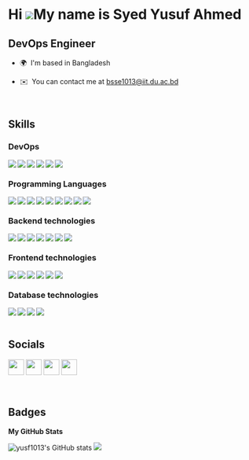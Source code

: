 Hi ![](https://user-images.githubusercontent.com/18350557/176309783-0785949b-9127-417c-8b55-ab5a4333674e.gif)My name is Syed Yusuf Ahmed
========================================================================================================================================

DevOps Engineer
---------------

* 🌍  I'm based in Bangladesh
<!-- * 🖥️  See my recent works [below](http://dd) -->
* ✉️  You can contact me at [bsse1013@iit.du.ac.bd](mailto:bsse1013@iit.du.ac.bd)


<br> 

## Skills
### DevOps
<div style="display:flex; flex-wrap: wrap;">
    <img align="left"  style="padding:px; " src="https://img.shields.io/badge/AWS-%23FF9900.svg?style=for-the-badge&logo=amazon-aws&logoColor=white"/>
    <img align="left" style="padding:px;" src="https://img.shields.io/badge/kubernetes-%23326ce5.svg?style=for-the-badge&logo=kubernetes&logoColor=white"/>
    <img align="left" style="padding:px;" src="https://img.shields.io/badge/docker-%230db7ed.svg?style=for-the-badge&logo=docker&logoColor=white"/>
    <img align="left" style="padding:px;" src="https://img.shields.io/badge/jenkins-%232C5263.svg?style=for-the-badge&logo=jenkins&logoColor=white"/>
    <img align="left" style="padding:px;" src="https://img.shields.io/badge/Prometheus-E6522C?style=for-the-badge&logo=Prometheus&logoColor=white"/>
    <img align="left" style="padding:px;" src="https://img.shields.io/badge/grafana-%23F46800.svg?style=for-the-badge&logo=grafana&logoColor=white"/>
</div>

### Programming Languages
<div style="display:inline-block">
    <img align="left" style="padding:px;" src="https://img.shields.io/badge/c-%2300599C.svg?style=for-the-badge&logo=c&logoColor=white"/>
    <img align="left" style="padding:px;" src="https://img.shields.io/badge/c%23-%23239120.svg?style=for-the-badge&logo=c-sharp&logoColor=white"/>
    <img align="left" style="padding:px;" src="https://img.shields.io/badge/c++-%2300599C.svg?style=for-the-badge&logo=c%2B%2B&logoColor=white"/>
    <img align="left" style="padding:px;" src="https://img.shields.io/badge/dart-%230175C2.svg?style=for-the-badge&logo=dart&logoColor=white"/>
    <img align="left" style="padding:px;" src="https://img.shields.io/badge/java-%23ED8B00.svg?style=for-the-badge&logo=java&logoColor=white"/>
    <img align="left" style="padding:px;" src="https://img.shields.io/badge/javascript-%23323330.svg?style=for-the-badge&logo=javascript&logoColor=%23F7DF1E"/>
    <img align="left" style="padding:px;" src="https://img.shields.io/badge/php-%23777BB4.svg?style=for-the-badge&logo=php&logoColor=white"/>
    <img align="left" style="padding:px;" src="https://img.shields.io/badge/python-3670A0?style=for-the-badge&logo=python&logoColor=ffdd54"/>
    <img align="left" style="padding:px;" src="https://img.shields.io/badge/typescript-%23007ACC.svg?style=for-the-badge&logo=typescript&logoColor=white"/>
</div>

### Backend technologies
<div style="display:inline-block;">
    <img align="left" style="padding:px;" src="https://img.shields.io/badge/express.js-%23404d59.svg?style=for-the-badge&logo=express&logoColor=%2361DAFB"/>
    <img align="left" style="padding:px;" src="https://img.shields.io/badge/node.js-6DA55F?style=for-the-badge&logo=node.js&logoColor=white"/>
    <img align="left" style="padding:px;" src="https://img.shields.io/badge/.NET-5C2D91?style=for-the-badge&logo=.net&logoColor=white"/>
    <img align="left" style="padding:px;" src="https://img.shields.io/badge/django-%23092E20.svg?style=for-the-badge&logo=django&logoColor=white"/>
    <img align="left" style="padding:px;" src="https://img.shields.io/badge/flask-%23000.svg?style=for-the-badge&logo=flask&logoColor=white"/>
    <img align="left" style="padding:px;" src="https://img.shields.io/badge/Hugo-black.svg?style=for-the-badge&logo=Hugo"/>
    <img align="left" style="padding:px;" src="https://img.shields.io/badge/laravel-%23FF2D20.svg?style=for-the-badge&logo=laravel&logoColor=white"/>
</div>

### Frontend technologies
<div style="display:inline-block">
    <img align="left" style="padding:px;" src="https://img.shields.io/badge/angular-%23DD0031.svg?style=for-the-badge&logo=angular&logoColor=white"/>
    <img align="left" style="padding:px;" src="https://img.shields.io/badge/bootstrap-%23563D7C.svg?style=for-the-badge&logo=bootstrap&logoColor=white"/>
    <img align="left" style="padding:px;" src="https://img.shields.io/badge/Flutter-%2302569B.svg?style=for-the-badge&logo=Flutter&logoColor=white"/>
    <img align="left" style="padding:px;" src="https://img.shields.io/badge/react-%2320232a.svg?style=for-the-badge&logo=react&logoColor=%2361DAFB"/>
    <img align="left" style="padding:px;" src="https://img.shields.io/badge/html5-%23E34F26.svg?style=for-the-badge&logo=html5&logoColor=white"/>
    <img align="left" style="padding:px;" src="https://img.shields.io/badge/css3-%231572B6.svg?style=for-the-badge&logo=css3&logoColor=white"/>
</div>

### Database technologies
<div style="display:inline-block">
    <img align="left" style="padding:px;" src="https://img.shields.io/badge/mysql-%2300f.svg?style=for-the-badge&logo=mysql&logoColor=white"/>
    <img align="left" style="padding:px;" src="https://img.shields.io/badge/sqlite-%2307405e.svg?style=for-the-badge&logo=sqlite&logoColor=white"/>
    <img align="left" style="padding:px;" src="https://img.shields.io/badge/Firebase-039BE5?style=for-the-badge&logo=Firebase&logoColor=white"/>
    <img align="left" style="padding:px;" src="https://img.shields.io/badge/MongoDB-%234ea94b.svg?style=for-the-badge&logo=mongodb&logoColor=white"/>
    <img align="left" style="padding:px;" src=""/>
    <img align="left" style="padding:px;" src=""/>
    <img align="left" style="padding:px;" src=""/>
    <img align="left" style="padding:px;" src=""/>
    <img align="left" style="padding:px;" src=""/>
    <img align="left" style="padding:px;" src=""/>
    <img align="left" style="padding:px;" src=""/>
</div>


<!-- <div style="display:inline-block">
</div>


<img align="left" style="padding:5px;" src=""/>
<img align="left" style="padding:5px;" src=""/>
<img align="left" style="padding:5px;" src=""/>
<img align="left" style="padding:5px;" src=""/>
<img align="left" style="padding:5px;" src=""/>
<img align="left" style="padding:5px;" src=""/> -->

<br>

<!-- ## Recent projects
### DevOps Hackathon at BUET CSE FEST, 2022. -->


<br> 

## Socials

<p align="left"> <a href="https://www.facebook.com/D.y.ahmed" target="_blank" rel="noreferrer"><img src="https://raw.githubusercontent.com/danielcranney/readme-generator/main/public/icons/socials/facebook.svg" width="32" height="32" /></a> <a href="https://www.github.com/yusf1013" target="_blank" rel="noreferrer"><img src="https://raw.githubusercontent.com/danielcranney/readme-generator/main/public/icons/socials/github.svg" width="32" height="32" /></a> <a href="https://www.linkedin.com/in/yusf" target="_blank" rel="noreferrer"><img src="https://raw.githubusercontent.com/danielcranney/readme-generator/main/public/icons/socials/linkedin.svg" width="32" height="32" /></a> <a href="https://www.youtube.com/c/UCYl0VFXx4CAN1dWwgsF-N_Q" target="_blank" rel="noreferrer"><img src="https://raw.githubusercontent.com/danielcranney/readme-generator/main/public/icons/socials/youtube.svg" width="32" height="32" /></a></p>

<br> 

## Badges

<b>My GitHub Stats</b>

<div style="display:inline-block">
    <img src="https://github-readme-stats.vercel.app/api?username=yusf1013&show_icons=true&hide=&count_private=true&title_color=0891b2&text_color=ffffff&icon_color=0891b2&bg_color=1c1917&hide_border=true&show_icons=true" alt="yusf1013's GitHub stats" />
    <img src="https://github-readme-streak-stats.herokuapp.com/?user=yusf1013&stroke=ffffff&background=1c1917&ring=0891b2&fire=0891b2&currStreakNum=ffffff&currStreakLabel=0891b2&sideNums=ffffff&sideLabels=ffffff&dates=ffffff&hide_border=true" />
</div>

